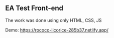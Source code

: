 ## EA Test Front-end

The work was done using only HTML, CSS, JS

Demo: https://rococo-licorice-285b37.netlify.app/
